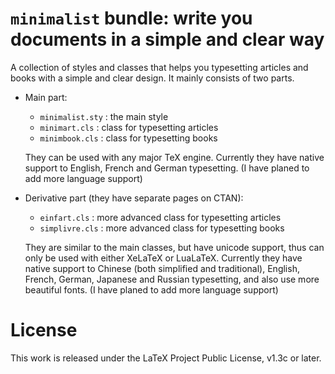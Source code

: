 <!-- Copyright (C) 2021 by Jinwen XU -->

# `minimalist` bundle: write you documents in a simple and clear way

A collection of styles and classes that helps you typesetting articles and books
with a simple and clear design. It mainly consists of two parts.

- Main part:
    - `minimalist.sty` : the main style
    - `minimart.cls` : class for typesetting articles
    - `minimbook.cls` : class for typesetting books

    They can be used with any major TeX engine. Currently they have native
    support to English, French and German typesetting. (I have planed to add
    more language support)


- Derivative part (they have separate pages on CTAN):
    - `einfart.cls` : more advanced class for typesetting articles
    - `simplivre.cls` : more advanced class for typesetting books

    They are similar to the main classes, but have unicode support, thus can
    only be used with either XeLaTeX or LuaLaTeX. Currently they have native
    support to Chinese (both simplified and traditional), English, French,
    German, Japanese and Russian typesetting, and also use more
    beautiful fonts. (I have planed to add more language support)

# License

This work is released under the LaTeX Project Public License, v1.3c or later.
